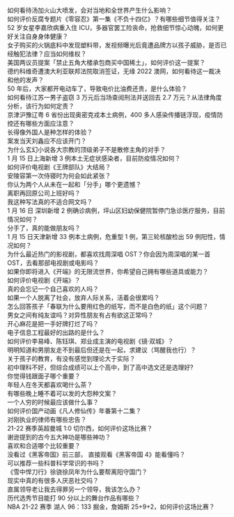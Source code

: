 如何看待汤加火山大喷发，会对当地和全世界产生什么影响？  
如何评价反腐专题片《零容忍》第一集《不负十四亿》？有哪些细节值得关注？  
52 岁女星李嘉欣病重入住 ICU，多器官罢工险丧命，抢救细节惊心动魄，如何更好关注自身身体健康？  
女子购买的火锅底料中发现塑料带，发视频曝光后竟遭品牌方以孩子威胁，是否已经触犯法律？应当如何维权？  
美国两议员提案「禁止五角大楼承包商买中国稀土」，如何评价这一提案？  
德约科维奇遭澳大利亚联邦法院取消签证，无缘 2022 澳网，如何看待这一裁决和他的发声？  
50 年后，大家都开电动车了，导致电价比油费还贵，是什么体验？  
如何看待江苏一男子盗窃 3 万元后当场查阅刑法并送回去 2.7 万元？从法律角度分析，该行为如何定责？  
京津沪豫辽粤 6 省份出现奥密克戎本土病例，400 多人感染传播链浮现，疫情防控还有哪些方面应注意？  
长得像外国人是种怎样的体验？  
案发当天刘鑫应不应该开门？  
为什么玄幻小说各大宗教的顶级弟子不是散修主角的对手？  
1 月 15 日上海新增 3 例本土无症状感染者，目前防疫情况如何？  
如何评价电视剧《王牌部队》大结局？  
安陵容第一次侍寝时为何会如此紧张？  
你认为两个人从未在一起和「分手」哪个更遗憾？  
离职再回原公司上班好吗？  
我这种写法真的不适合网文吗？  
1 月 16 日 深圳新增 2 例确诊病例，坪山区妇幼保健院暂停门急诊医疗服务，目前情况如何？  
分手了，真的能做朋友吗？  
1 月 15 日天津新增 33 例本土病例，危重型 1 例，第三轮核酸检出 59 例阳性，情况如何？  
为什么最近热门的影视剧，都喜欢找周深唱 OST？你会因为周深唱的某一首 OST，去看那部电视剧或电影吗？  
如果你即将进入《开端》的无限流世界，你希望自己拥有哪些道具或能力？  
如何评价电视剧《开端》？  
真的会忘记一个自己喜欢的人吗？  
如果一个人脱离了社会，放弃人际关系，活着会很累吗？  
怎么回答孩子「春联为什么要用红色的纸写，而不是白色的纸」这个问题？  
男女之间有纯友谊吗？对异性朋友有占有欲这正常吗？  
开心麻花是把一手好牌打烂了吗？  
电子信息工程最好的出路的是什么？  
如何评价李易峰、陈钰琪、郑业成主演的电视剧《镜·双城》？  
明明知道和男朋友走不到最后但还是在一起，求建议（骂醒我也行）？  
关于孩子的教育，有没有感觉到理论大于实际？  
初中理科不好，但综合成绩可以上个高中，到了高中选文还是选理好?  
你觉得钱跟面子哪个重要？  
年轻人在冬天都喜欢喝什么茶？  
有哪些晚上睡不着可以发的大怨种文案？  
一个人穷的时候最应该做什么事？  
如何评价国产动画《凡人修仙传》年番第十二集？  
对刚执业的律师有哪些忠告？  
21-22 赛季英超曼城 1:0 切尔西，如何评价这场比赛？  
谢逊提到的古今五大神功是哪些神功？  
喜欢和合适哪个比较重要？  
没看过《黑客帝国》前三部， 直接观看《黑客帝国 4》能看懂吗？  
可以推荐一些科普科学常识的书吗？  
《雪中悍刀行》徐骁徐凤年为什么要帮离阳守国门？  
现实中真的有很多人厌恶社交吗？  
直属领导老让我去得罪另一个领导，我该怎么办？  
历代选秀节目能打 90 分以上的舞台作品有哪些？  
NBA 21-22 赛季 湖人 96：133 掘金，詹姆斯 25+9+2，如何评价这场比赛？  
